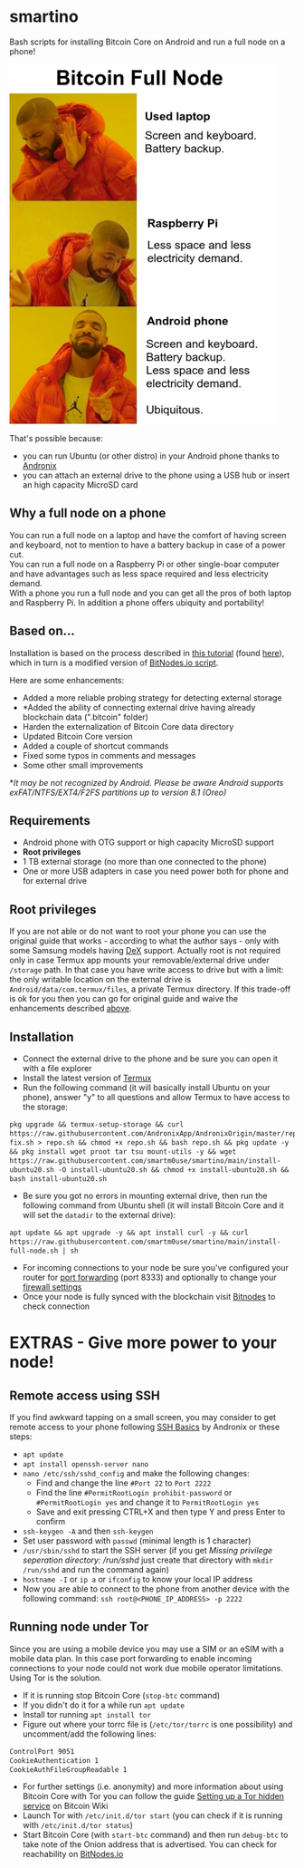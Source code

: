 # smartino

Bash scripts for installing Bitcoin Core on Android and run a full node on a phone!  

![Image](meme.png "Smartino Meme")

That's possible because:
* you can run Ubuntu (or other distro) in your Android phone thanks to [Andronix](https://andronix.app)
* you can attach an external drive to the phone using a USB hub or insert an high capacity MicroSD card

## Why a full node on a phone
You can run a full node on a laptop and have the comfort of having screen and keyboard, not to mention to have a battery backup in case of a power cut.\
You can run a full node on a Raspberry Pi or other single-boar computer and have advantages such as less space required and less electricity demand.\
With a phone you run a full node and you can get all the pros of both laptop and Raspberry Pi. In addition a phone offers ubiquity and portability!  

## Based on...
Installation is based on the process described in [this tutorial](https://bitbrasil.com.br/node-android-external-drive.html) (found [here](https://portaldobitcoin.uol.com.br/brazilian-teaches-how-to-run-a-full-bitcoin-node-on-an-android-smartphone-tutorial)), which in turn is a modified version of [BitNodes.io script](https://bitnodes.io/install-full-node.sh).

Here are some enhancements:
* Added a more reliable probing strategy for detecting external storage
* *Added the ability of connecting external drive having already blockchain data (".bitcoin" folder)
* Harden the externalization of Bitcoin Core data directory
* Updated Bitcoin Core version
* Added a couple of shortcut commands
* Fixed some typos in comments and messages
* Some other small improvements

**It may be not recognized by Android. Please be aware Android supports exFAT/NTFS/EXT4/F2FS partitions up to version 8.1 (Oreo)*

## Requirements
* Android phone with OTG support or high capacity MicroSD support
* **Root privileges**
* 1 TB external storage (no more than one connected to the phone)
* One or more USB adapters in case you need power both for phone and for external drive

## Root privileges
If you are not able or do not want to root your phone you can use the original guide that works - according to what the author says - only with some Samsung models having [DeX](https://en.wikipedia.org/wiki/Samsung_DeX) support.
Actually root is not required only in case Termux app mounts your removable/external drive under `/storage` path. In that case you have write access to drive but with a limit: the only writable location on the external drive is `Android/data/com.termux/files`, a private Termux directory.
If this trade-off is ok for you then you can go for original guide and waive the enhancements described [above](#based-on).

## Installation
* Connect the external drive to the phone and be sure you can open it with a file explorer
* Install the latest version of [Termux](https://f-droid.org/en/packages/com.termux)
* Run the following command (it will basically install Ubuntu on your phone), answer "y" to all questions and allow Termux to have access to the storage:
```
pkg upgrade && termux-setup-storage && curl https://raw.githubusercontent.com/AndronixApp/AndronixOrigin/master/repo-fix.sh > repo.sh && chmod +x repo.sh && bash repo.sh && pkg update -y && pkg install wget proot tar tsu mount-utils -y && wget https://raw.githubusercontent.com/smartm0use/smartino/main/install-ubuntu20.sh -O install-ubuntu20.sh && chmod +x install-ubuntu20.sh && bash install-ubuntu20.sh
```
* Be sure you got no errors in mounting external drive, then run the following command from Ubuntu shell (it will install Bitcoin Core and it will set the `datadir` to the external drive):
```
apt update && apt upgrade -y && apt install curl -y && curl https://raw.githubusercontent.com/smartm0use/smartino/main/install-full-node.sh | sh
```
* For incoming connections to your node be sure you've configured your router for [port forwarding](https://bitcoin.org/en/full-node#port-forwarding) (port 8333) and optionally to change your [firewall settings](https://bitcoin.org/en/full-node#firewall-configuration)
* Once your node is fully synced with the blockchain visit [Bitnodes](https://bitnodes.io/#join-the-network) to check connection

# EXTRAS - Give more power to your node!

## Remote access using SSH
If you find awkward tapping on a small screen, you may consider to get remote access to your phone following [SSH Basics](https://docs.andronix.app/ssh/ssh-basics) by Andronix or these steps:
* `apt update`
* `apt install openssh-server nano`
* `nano /etc/ssh/sshd_config` and make the following changes:
    * Find and change the line `#Port 22` to `Port 2222`
    * Find the line `#PermitRootLogin prohibit-password` or `#PermitRootLogin yes` and change it to `PermitRootLogin yes`
    * Save and exit pressing CTRL+X and then type Y and press Enter to confirm
* `ssh-keygen -A` and then `ssh-keygen`
* Set user password with `passwd` (minimal length is 1 character)
* `/usr/sbin/sshd` to start the SSH server (if you get *Missing privilege seperation directory: /run/sshd* just create that directory with `mkdir /run/sshd` and run the command again)
* `hostname -I` or `ip a` or `ifconfig` to know your local IP address
* Now you are able to connect to the phone from another device with the following command: `ssh root@<PHONE_IP_ADDRESS> -p 2222`

## Running node under Tor
Since you are using a mobile device you may use a SIM or an eSIM with a mobile data plan. In this case port forwarding to enable incoming connections to your node could not work due mobile operator limitations. Using Tor is the solution.
* If it is running stop Bitcoin Core (`stop-btc` command)
* If you didn't do it for a while run `apt update`
* Install tor running `apt install tor`
* Figure out where your torrc file is (`/etc/tor/torrc` is one possibility) and uncomment/add the following lines:
```
ControlPort 9051
CookieAuthentication 1
CookieAuthFileGroupReadable 1
```
* For further settings (i.e. anonymity) and more information about using Bitcoin Core with Tor you can follow the guide [Setting up a Tor hidden service](https://en.bitcoin.it/wiki/Setting_up_a_Tor_hidden_service) on Bitcoin Wiki
* Launch Tor with `/etc/init.d/tor start` (you can check if it is running with `/etc/init.d/tor status`)
* Start Bitcoin Core (with `start-btc` command) and then run `debug-btc` to take note of the Onion address that is advertised. You can check for reachability on [BitNodes.io](https://bitnodes.io)
